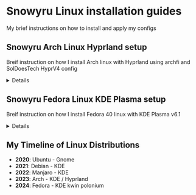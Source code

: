 # Snowyru Linux installation guides

My brief instructions on how to install and apply my configs

## Snowyru Arch Linux Hyprland setup

Breif instruction on how I install Arch linux with Hyprland using archfi and SolDoesTech HyprV4 config

<details>

### (1) Hyprland installi

1. Arch live boot
   1. Wifi device name `iwctl device list`
   2. Wifi connection using `iwctl station DEVICE connect SSID`
   3. On arch live boot use `curl -LO archfi.sf.net/archfi`
   4. then run it `sh ./archfi`
2. After arch install
   1. Login to root
   2. Connect to wifi using `nmtui`
   3. Add user to wheel group with `useradd -m -G wheel -s /bin/bash username`
   4. set password with `passwd username`
   5. Enable sudo for wheel group with `EDITOR=vim visudo`
      1. Then uncomment `%wheel ALL=(ALL:ALL) NOPASSWD: ALL`
   6. Exit and log into username
3. Hyprland install
   1. use `sudo pacman -S hyprland kitty gtk3 git base-devel`
   2. clone soldoestech hyprlandv4 using `git clone https://github.com/SolDoesTech/HyprV4.git`
   3. Then run the set-hypr script

### (2) .config

1. Clone the config files with `git clone https://github.com/snowyru/.dotfiles.git`
2. Copy the config files over into the .config directory

### (3) pacman -S

#### All my packages I use

install nvm (node version manager) replace with latest version `curl -o- https://raw.githubusercontent.com/nvm-sh/nvm/v0.39.7/install.sh | bash`
Then install node with `nvm install lts` or the latest version

`sudo pacman -S vim neovim fastfetch grep base-devel cmatrix git-lfs`
`discord firefox libreoffice-still obs-studio timeshift`
`pipewire pipewire-alsa pipewire-jack pipewire-pulse wireplumber easyeffects qjackctl`

`yay -S github-desktop-bin`
`microsoft-edge-stable-bin`
`obsidian-bin`
`onedrive protonvpn`
`visual-studio-code-bin`
`whatsapp-for-linux`
`xremap`
`nvim-packer-git`

### Notes

running a sudo required app like timeshift requires the -E command so I cannot use wofi like normal
use `sudo -E timeshift-gtk` to open it or with gparted use `sudo -E gparted`

</details>


## Snowyru Fedora Linux KDE Plasma setup

Breif instruction on how I install Fedora 40 linux with KDE Plasma v6.1

<details>

### (1) Follow gui install from the fedora kde spin

https://fedoraproject.org/spins/

### (2) Optimise the dnf config file

Edit the dnf.conf file to allow for the fastestmirror, parallel downloads, keeping chached downloads and allow press enter to proceed.

sudo vi /etc/dnf/dnf.conf

```
fastestmirror=True
max_parallel_downloads=5
defaultyes=True
keepcache=True
```

No run an update with  `sudo dnf update`

### (3) Allow for wider selection of packages (rpm fusion, flathub)

1. Enable rpm fusion
   1. https://rpmfusion.org/Configuration
2. Enable flathub
   1. https://flatpak.org/setup/Fedora

### (4) Install base-essentials 

1. `sudo dnf groupinstall "Development Tools" "Development Libraries"`

### (5) Backup and restore with konsave (optional - can just redo all customisation themes)

1. https://github.com/Prayag2/konsave
2. konsave is a cli backup tool that creates a .knsv file that is roughly 120MB (so I didn't upload this to github)
3. Install with python 3 as instructed
4. Save your config with `konsave -s <profile name>`
5. Export that config with `konsave -e <profile name>`
6. Restore that config with `konsave -i <path to the file>` and apply with `konsave -a <profile name>`

### (6) Restore shortcuts (keybinds)

1. kde plasma provides a button in the shortcut settings page to import and export shortcuts.
2. There is a shortcut file exported in the plasma directory in this repo. Note that there are keybinds for polonium (tiling wm) downloaded from the kwinScripts settings store.

### (7) dnf install

#### All my packages I use

` sudo dnf install timeshift fastfetch kitty kvantum python3-pip cmatrix neovim`

` flatpak install flathub com.ktechpit.whatsie com.visualstudio.code md.obsidian.Obsidian com.obsproject.Studio org.shotcut.Shotcut com.microsoft.Edge com.protonvpn.www io.github.shiftey.Desktop `

### Note:

By default fedora names the hostname 'fedora'. Which can be change using this  `sudo hostnamectl set-hostname "New_Custom_Name" `

Timeshift restore does not restore however it does backup all files which can be acessed using a file manager

I use xremap as a universal keyremapper in wayland. Using the autostart in KDE settings I autostart the konsole using the `xremap.desktop` file provided to be placed in `~/.config/autostart/`. This launches a terminal to prompt for the password to run xremap

For discord the flatpak kept on crashing so I used this method instead
`sudo dnf install https://download1.rpmfusion.org/nonfree/fedora/rpmfusion-nonfree-release-$(rpm -E %fedora).noarch.rpm`
`sudo dnf update`
`sudo dnf install discord`

For remote desktop apps to work install the x11 version of kde
`sudo dnf install plasma-workspace-x11.x86_64`
or `sudo dnf install plasma-workspace-x11 kwin-x11`

To apply slight transparency and no border and title bars to all windows use the window rules settings and select unimportant then apply the rule

</details>

## My Timeline of Linux Distributions

- **2020**: Ubuntu - Gnome
- **2021**: Debian - KDE
- **2022**: Manjaro - KDE
- **2023**: Arch - KDE / Hyprland
- **2024**: Fedora - KDE kwin polonium

